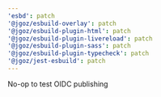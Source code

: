 ```yaml
---
'esbd': patch
'@jgoz/esbuild-overlay': patch
'@jgoz/esbuild-plugin-html': patch
'@jgoz/esbuild-plugin-livereload': patch
'@jgoz/esbuild-plugin-sass': patch
'@jgoz/esbuild-plugin-typecheck': patch
'@jgoz/jest-esbuild': patch
---
```


No-op to test OIDC publishing
